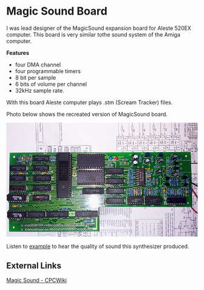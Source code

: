 # Magic Sound Board

I was lead designer of the MagicSound expansion board for Aleste 520EX computer. This board is very similar tothe sound system of the Amiga computer.

**Features**

- four DMA channel
- four programmable timers
- 8 bit per sample
- 6 bits of volume per channel
- 32kHz sample rate. 

With this board Aleste computer plays .stm (Scream Tracker) files. 

Photo below shows the recreated version of MagicSound board.

![Magic Sound](/projects/magic_sound/MagicSoundRecreated800.jpg)

Listen to [example](/projects/magic_sound/mag.mp3) to hear the quality of sound this synthesizer produced.

## External Links

[Magic Sound - CPCWiki](http://www.cpcwiki.eu/index.php/Magic_Sound_Board)
